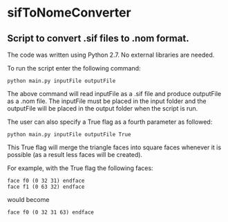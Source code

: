 # sifToNomeConverter
## Script to convert .sif files to .nom format.

The code was written using Python 2.7. No external libraries are needed.

To run the script enter the following command:
```
python main.py inputFile outputFile
```
The above command will read inputFile as a .sif file and produce outputFile as a .nom file. The inputFile must be placed in the input folder and the outputFile will be placed in the output folder when the script is run. 

The user can also specify a True flag as a fourth parameter as followed:
```
python main.py inputFile outputFile True
```

This True flag will merge the triangle faces into square faces whenever it is possible (as a result less faces will be created).

For example, with the True flag the following faces:
```
face f0 (0 32 31) endface
face f1 (0 63 32) endface
```
would become
```
face f0 (0 32 31 63) endface
```
